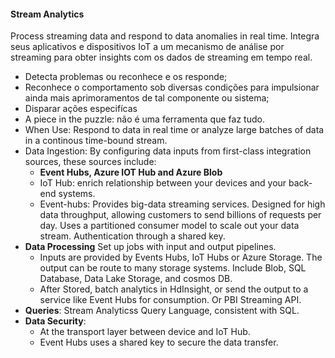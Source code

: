 #### Stream Analytics
  Process streaming data and respond to data anomalies in real time.
  Integra seus aplicativos e dispositivos IoT a um mecanismo de análise por streaming para obter insights com os dados de streaming em tempo real.
  - Detecta problemas ou reconhece e os responde;
  - Reconhece o comportamento sob diversas condições para impulsionar ainda mais aprimoramentos de tal componente ou sistema;
  - Disparar ações especifícas
  - A piece in the puzzle: não é uma ferramenta que faz tudo.
  - When Use: 
    Respond to data in real time or analyze large batches of data in a continous time-bound stream.
  - Data Ingestion:
    By configuring data inputs from first-class integration sources, these sources include:
    - __Event Hubs, Azure IOT Hub and Azure Blob__
    - IoT Hub: enrich relationship between your devices and your back-end systems.
    - Event-hubs: Provides big-data streaming services. Designed for high data throughput, allowing customers to send billions of requests per day. Uses a partitioned consumer model to scale out your data stream. Authentication through a shared key.
  - __Data Processing__
  Set up jobs with input and output pipelines.
    - Inputs are provided by Events Hubs, IoT Hubs or Azure Storage. The output can be route to many storage systems. Include Blob, SQL Database, Data Lake Storage, and cosmos DB.
    - After Stored, batch analytics in HdInsight, or send the output to a service like Event Hubs for consumption. Or PBI Streaming API.
  - __Queries__: Stream Analyticss Query Language, consistent with SQL.
  - __Data Security__:
    - At the transport layer between device and IoT Hub.
    - Event Hubs uses a shared key to secure the data transfer.
